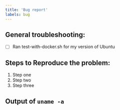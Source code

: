 ```yaml
---
title: 'Bug report'
labels: bug
---
```


## General troubleshooting:

- [ ] Ran test-with-docker.sh for my version of Ubuntu

## Steps to Reproduce the problem:

  1. Step one
  2. Step two
  3. Step three

## Output of `uname -a`
